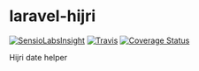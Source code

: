 # laravel-hijri
[![SensioLabsInsight](https://img.shields.io/sensiolabs/i/33af0a25-d5af-4eef-ae8b-61ef1023609e.svg)](https://insight.sensiolabs.com/projects/33af0a25-d5af-4eef-ae8b-61ef1023609e)
[![Travis](https://img.shields.io/travis/mohamedsabil83/laravel-hijri.svg)](https://travis-ci.org/mohamedsabil83/laravel-hijri)
[![Coverage Status](https://coveralls.io/repos/github/mohamedsabil83/laravel-hijri/badge.svg?branch=master)](https://coveralls.io/github/mohamedsabil83/laravel-hijri?branch=master)

Hijri date helper
